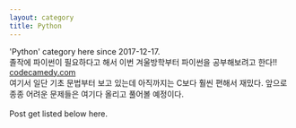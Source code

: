 ```yaml
---
layout: category
title: Python
---
```


'Python' category here since 2017-12-17. <br>
졸작에 파이썬이 필요하다고 해서 이번 겨울방학부터 파이썬을 공부해보려고 한다!! <br>
[codecamedy.com](codecamedy.com) <br>
여기서 일단 기초 문법부터 보고 있는데 아직까지는 C보다 훨씬 편해서 재밌다. 앞으로 종종 어려운 문제들은 여기다 올리고 풀어볼 예정이다.<br>
<br>
Post get listed below here.



